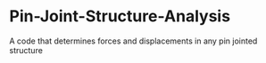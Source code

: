 # Pin-Joint-Structure-Analysis
A code that determines forces and displacements in any pin jointed structure
